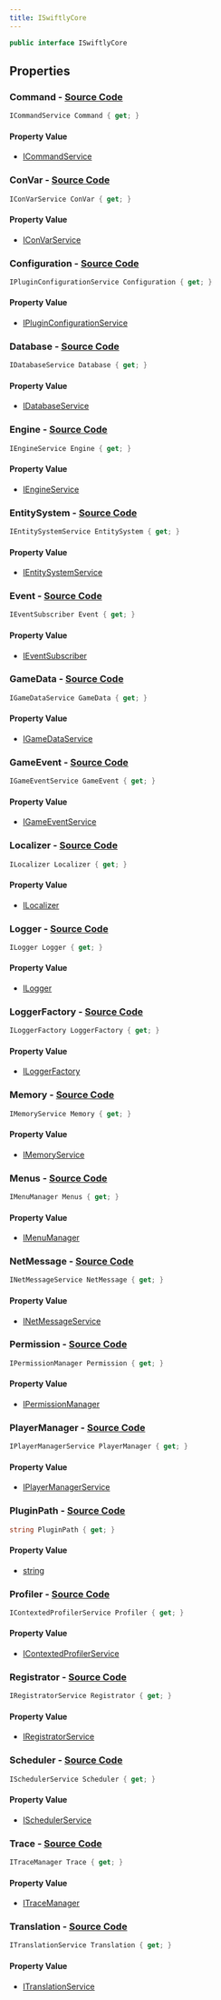```yaml
---
title: ISwiftlyCore
---
```


```csharp
public interface ISwiftlyCore
```

## Properties

### **Command** - [Source Code](https://github.com/swiftly-solution/swiftlys2/blob/main/managed/src/SwiftlyS2.Shared/ISwiftlyCore.cs#L51)

```csharp
ICommandService Command { get; }
```

#### Property Value

- [ICommandService](/docs/api/shared/commands/icommandservice)

### **ConVar** - [Source Code](https://github.com/swiftly-solution/swiftlys2/blob/main/managed/src/SwiftlyS2.Shared/ISwiftlyCore.cs#L61)

```csharp
IConVarService ConVar { get; }
```

#### Property Value

- [IConVarService](/docs/api/shared/convars/iconvarservice)

### **Configuration** - [Source Code](https://github.com/swiftly-solution/swiftlys2/blob/main/managed/src/SwiftlyS2.Shared/ISwiftlyCore.cs#L66)

```csharp
IPluginConfigurationService Configuration { get; }
```

#### Property Value

- [IPluginConfigurationService](/docs/api/shared/services/ipluginconfigurationservice)

### **Database** - [Source Code](https://github.com/swiftly-solution/swiftlys2/blob/main/managed/src/SwiftlyS2.Shared/ISwiftlyCore.cs#L112)

```csharp
IDatabaseService Database { get; }
```

#### Property Value

- [IDatabaseService](/docs/api/shared/database/idatabaseservice)

### **Engine** - [Source Code](https://github.com/swiftly-solution/swiftlys2/blob/main/managed/src/SwiftlyS2.Shared/ISwiftlyCore.cs#L36)

```csharp
IEngineService Engine { get; }
```

#### Property Value

- [IEngineService](/docs/api/shared/services/iengineservice)

### **EntitySystem** - [Source Code](https://github.com/swiftly-solution/swiftlys2/blob/main/managed/src/SwiftlyS2.Shared/ISwiftlyCore.cs#L56)

```csharp
IEntitySystemService EntitySystem { get; }
```

#### Property Value

- [IEntitySystemService](/docs/api/shared/entitysystem/ientitysystemservice)

### **Event** - [Source Code](https://github.com/swiftly-solution/swiftlys2/blob/main/managed/src/SwiftlyS2.Shared/ISwiftlyCore.cs#L31)

```csharp
IEventSubscriber Event { get; }
```

#### Property Value

- [IEventSubscriber](/docs/api/shared/events/ieventsubscriber)

### **GameData** - [Source Code](https://github.com/swiftly-solution/swiftlys2/blob/main/managed/src/SwiftlyS2.Shared/ISwiftlyCore.cs#L71)

```csharp
IGameDataService GameData { get; }
```

#### Property Value

- [IGameDataService](/docs/api/shared/services/igamedataservice)

### **GameEvent** - [Source Code](https://github.com/swiftly-solution/swiftlys2/blob/main/managed/src/SwiftlyS2.Shared/ISwiftlyCore.cs#L41)

```csharp
IGameEventService GameEvent { get; }
```

#### Property Value

- [IGameEventService](/docs/api/shared/gameevents/igameeventservice)

### **Localizer** - [Source Code](https://github.com/swiftly-solution/swiftlys2/blob/main/managed/src/SwiftlyS2.Shared/ISwiftlyCore.cs#L122)

```csharp
ILocalizer Localizer { get; }
```

#### Property Value

- [ILocalizer](/docs/api/shared/translation/ilocalizer)

### **Logger** - [Source Code](https://github.com/swiftly-solution/swiftlys2/blob/main/managed/src/SwiftlyS2.Shared/ISwiftlyCore.cs#L92)

```csharp
ILogger Logger { get; }
```

#### Property Value

- [ILogger](https://learn.microsoft.com/dotnet/api/microsoft.extensions.logging.ilogger)

### **LoggerFactory** - [Source Code](https://github.com/swiftly-solution/swiftlys2/blob/main/managed/src/SwiftlyS2.Shared/ISwiftlyCore.cs#L87)

```csharp
ILoggerFactory LoggerFactory { get; }
```

#### Property Value

- [ILoggerFactory](https://learn.microsoft.com/dotnet/api/microsoft.extensions.logging.iloggerfactory)

### **Memory** - [Source Code](https://github.com/swiftly-solution/swiftlys2/blob/main/managed/src/SwiftlyS2.Shared/ISwiftlyCore.cs#L82)

```csharp
IMemoryService Memory { get; }
```

#### Property Value

- [IMemoryService](/docs/api/shared/memory/imemoryservice)

### **Menus** - [Source Code](https://github.com/swiftly-solution/swiftlys2/blob/main/managed/src/SwiftlyS2.Shared/ISwiftlyCore.cs#L142)

```csharp
IMenuManager Menus { get; }
```

#### Property Value

- [IMenuManager](/docs/api/shared/menus/imenumanager)

### **NetMessage** - [Source Code](https://github.com/swiftly-solution/swiftlys2/blob/main/managed/src/SwiftlyS2.Shared/ISwiftlyCore.cs#L46)

```csharp
INetMessageService NetMessage { get; }
```

#### Property Value

- [INetMessageService](/docs/api/shared/netmessages/inetmessageservice)

### **Permission** - [Source Code](https://github.com/swiftly-solution/swiftlys2/blob/main/managed/src/SwiftlyS2.Shared/ISwiftlyCore.cs#L127)

```csharp
IPermissionManager Permission { get; }
```

#### Property Value

- [IPermissionManager](/docs/api/shared/permissions/ipermissionmanager)

### **PlayerManager** - [Source Code](https://github.com/swiftly-solution/swiftlys2/blob/main/managed/src/SwiftlyS2.Shared/ISwiftlyCore.cs#L76)

```csharp
IPlayerManagerService PlayerManager { get; }
```

#### Property Value

- [IPlayerManagerService](/docs/api/shared/players/iplayermanagerservice)

### **PluginPath** - [Source Code](https://github.com/swiftly-solution/swiftlys2/blob/main/managed/src/SwiftlyS2.Shared/ISwiftlyCore.cs#L137)

```csharp
string PluginPath { get; }
```

#### Property Value

- [string](https://learn.microsoft.com/dotnet/api/system.string)

### **Profiler** - [Source Code](https://github.com/swiftly-solution/swiftlys2/blob/main/managed/src/SwiftlyS2.Shared/ISwiftlyCore.cs#L97)

```csharp
IContextedProfilerService Profiler { get; }
```

#### Property Value

- [IContextedProfilerService](/docs/api/shared/profiler/icontextedprofilerservice)

### **Registrator** - [Source Code](https://github.com/swiftly-solution/swiftlys2/blob/main/managed/src/SwiftlyS2.Shared/ISwiftlyCore.cs#L132)

```csharp
IRegistratorService Registrator { get; }
```

#### Property Value

- [IRegistratorService](/docs/api/shared/services/iregistratorservice)

### **Scheduler** - [Source Code](https://github.com/swiftly-solution/swiftlys2/blob/main/managed/src/SwiftlyS2.Shared/ISwiftlyCore.cs#L107)

```csharp
ISchedulerService Scheduler { get; }
```

#### Property Value

- [ISchedulerService](/docs/api/shared/scheduler/ischedulerservice)

### **Trace** - [Source Code](https://github.com/swiftly-solution/swiftlys2/blob/main/managed/src/SwiftlyS2.Shared/ISwiftlyCore.cs#L102)

```csharp
ITraceManager Trace { get; }
```

#### Property Value

- [ITraceManager](/docs/api/shared/services/itracemanager)

### **Translation** - [Source Code](https://github.com/swiftly-solution/swiftlys2/blob/main/managed/src/SwiftlyS2.Shared/ISwiftlyCore.cs#L117)

```csharp
ITranslationService Translation { get; }
```

#### Property Value

- [ITranslationService](/docs/api/shared/translation/itranslationservice)


